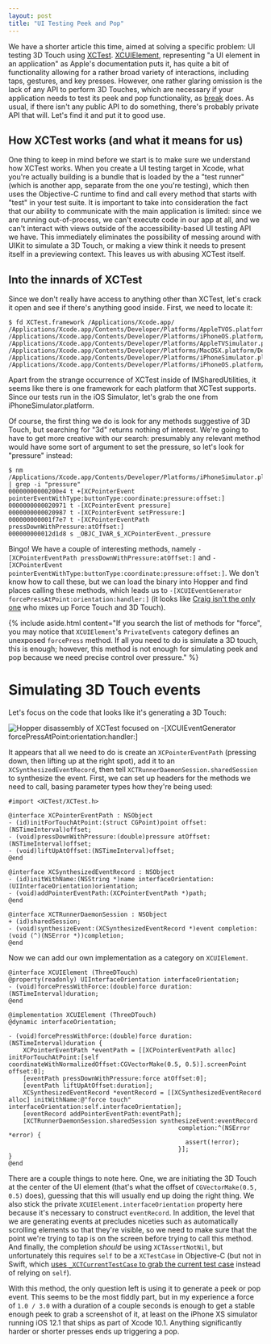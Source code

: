```yaml
---
layout: post
title: "UI Testing Peek and Pop"
---
```


We have a shorter article this time, aimed at solving a specific problem: UI testing 3D Touch using [XCTest](https://developer.apple.com/documentation/xctest). [XCUIElement](https://developer.apple.com/documentation/xctest/xcuielement), representing "a UI element in an application" as Apple's documentation puts it, has quite a bit of functionality allowing for a rather broad variety of interactions, including taps, gestures, and key presses. However, one rather glaring omission is the lack of any API to perform 3D Touches, which are necessary if your application needs to test its peek and pop functionality, as [break](https://github.com/saagarjha/break) does. As usual, if there isn't any public API to do something, there's probably private API that will. Let's find it and put it to good use.

## How XCTest works (and what it means for us)

One thing to keep in mind before we start is to make sure we understand how XCTest works. When you create a UI testing target in Xcode, what you're actually building is a bundle that is loaded by the a "test runner" (which is another app, separate from the one you're testing), which then uses the Objective-C runtime to find and call every method that starts with "test" in your test suite. It is important to take into consideration the fact that our ability to communicate with the main application is limited: since we are running out-of-process, we can't execute code in our app at all, and we can't interact with views outside of the accessibility-based UI testing API we have. This immediately eliminates the possibility of messing around with UIKit to simulate a 3D Touch, or making a view think it needs to present itself in a previewing context. This leaves us with abusing XCTest itself.

## Into the innards of XCTest

Since we don't really have access to anything other than XCTest, let's crack it open and see if there's anything good inside. First, we need to locate it:

```console
$ fd XCTest.framework /Applications/Xcode.app/
/Applications/Xcode.app/Contents/Developer/Platforms/AppleTVOS.platform/Developer/Library/Frameworks/XCTest.framework
/Applications/Xcode.app/Contents/Developer/Platforms/iPhoneOS.platform/Developer/Library/Frameworks/XCTest.framework
/Applications/Xcode.app/Contents/Developer/Platforms/AppleTVSimulator.platform/Developer/Library/Frameworks/XCTest.framework
/Applications/Xcode.app/Contents/Developer/Platforms/MacOSX.platform/Developer/Library/Frameworks/XCTest.framework
/Applications/Xcode.app/Contents/Developer/Platforms/iPhoneSimulator.platform/Developer/Library/Frameworks/XCTest.framework
/Applications/Xcode.app/Contents/Developer/Platforms/iPhoneOS.platform/Developer/Library/CoreSimulator/Profiles/Runtimes/iOS.simruntime/Contents/Resources/RuntimeRoot/System/Library/PrivateFrameworks/IMSharedUtilities.framework/Frameworks/XCTest.framework
```

Apart from the strange occurrence of XCTest inside of IMSharedUtilities, it seems like there is one framework for each platform that XCTest supports. Since our tests run in the iOS Simulator, let's grab the one from iPhoneSimulator.platform.

Of course, the first thing we do is look for any methods suggestive of 3D Touch, but searching for "3d" returns nothing of interest. We're going to have to get more creative with our search: presumably any relevant method would have some sort of argument to set the pressure, so let's look for "pressure" instead:

```console
$ nm /Applications/Xcode.app/Contents/Developer/Platforms/iPhoneSimulator.platform/Developer/Library/Frameworks/XCTest.framework/XCTest | grep -i "pressure"
00000000000200e4 t +[XCPointerEvent pointerEventWithType:buttonType:coordinate:pressure:offset:]
0000000000020971 t -[XCPointerEvent pressure]
0000000000020987 t -[XCPointerEvent setPressure:]
000000000001f7e7 t -[XCPointerEventPath pressDownWithPressure:atOffset:]
000000000012d1d8 s _OBJC_IVAR_$_XCPointerEvent._pressure
```

Bingo! We have a couple of interesting methods, namely `-[XCPointerEventPath pressDownWithPressure:atOffset:]` and `-[XCPointerEvent pointerEventWithType:buttonType:coordinate:pressure:offset:]`. We don't know how to call these, but we can load the binary into Hopper and find places calling these methods, which leads us to `-[XCUIEventGenerator forcePressAtPoint:orientation:handler:]` (it looks like [Craig isn't the only one](https://youtu.be/0qwALOOvUik?t=5688) who mixes up Force Touch and 3D Touch).

{% include aside.html content="If you search the list of methods for \"force\", you may notice that `XCUIElement`'s `PrivateEvents` category defines an unexposed `forcePress` method. If all you need to do is simulate a 3D touch, this is enough; however, this method is not enough for simulating peek and pop because we need precise control over pressure." %}

# Simulating 3D Touch events

Let's focus on the code that looks like it's generating a 3D Touch:

![Hopper disassembly of XCTest focused on -[XCUIEventGenerator forcePressAtPoint:orientation:handler:]](HopperXCTest.png)

It appears that all we need to do is create an `XCPointerEventPath` (pressing down, then lifting up at the right spot), add it to an `XCSynthesizedEventRecord`, then tell `XCTRunnerDaemonSession.sharedSession` to synthesize the event. First, we can set up headers for the methods we need to call, basing parameter types how they're being used:

```objc
#import <XCTest/XCTest.h>

@interface XCPointerEventPath : NSObject
- (id)initForTouchAtPoint:(struct CGPoint)point offset:(NSTimeInterval)offset;
- (void)pressDownWithPressure:(double)pressure atOffset:(NSTimeInterval)offset;
- (void)liftUpAtOffset:(NSTimeInterval)offset;
@end

@interface XCSynthesizedEventRecord : NSObject
- (id)initWithName:(NSString *)name interfaceOrientation:(UIInterfaceOrientation)orientation;
- (void)addPointerEventPath:(XCPointerEventPath *)path;
@end

@interface XCTRunnerDaemonSession : NSObject
+ (id)sharedSession;
- (void)synthesizeEvent:(XCSynthesizedEventRecord *)event completion:(void (^)(NSError *))completion;
@end
```

Now we can add our own implementation as a category on `XCUIElement`.

```objc
@interface XCUIElement (ThreeDTouch)
@property(readonly) UIInterfaceOrientation interfaceOrientation;
- (void)forcePressWithForce:(double)force duration:(NSTimeInterval)duration;
@end

@implementation XCUIElement (ThreeDTouch)
@dynamic interfaceOrientation;

- (void)forcePressWithForce:(double)force duration:(NSTimeInterval)duration {
	XCPointerEventPath *eventPath = [[XCPointerEventPath alloc] initForTouchAtPoint:[self coordinateWithNormalizedOffset:CGVectorMake(0.5, 0.5)].screenPoint offset:0];
	[eventPath pressDownWithPressure:force atOffset:0];
	[eventPath liftUpAtOffset:duration];
	XCSynthesizedEventRecord *eventRecord = [[XCSynthesizedEventRecord alloc] initWithName:@"force touch" interfaceOrientation:self.interfaceOrientation];
	[eventRecord addPointerEventPath:eventPath];
	[XCTRunnerDaemonSession.sharedSession synthesizeEvent:eventRecord
	                                           completion:^(NSError *error) {
		                                         assert(!error);
	                                           }];
}
@end
```

There are a couple things to note here. One, we are initiating the 3D Touch at the center of the UI element (that's what the offset of `CGVectorMake(0.5, 0.5)` does), guessing that this will usually end up doing the right thing. We also stick the private `XCUIElement.interfaceOrientation` property here because it's necessary to construct `eventRecord`. In addition, the level that we are generating events at precludes niceties such as automatically scrolling elements so that they're visible, so we need to make sure that the point we're trying to tap is on the screen before trying to call this method. And finally, the completion *should* be using `XCTAssertNotNil`, but unfortunately this requires `self` to be a `XCTestCase` in Objective-C (but not in Swift, which [uses `_XCTCurrentTestCase` to grab the current test case](https://github.com/apple/swift/blob/6e7051eb1e38e743a514555d09256d12d3fec750/stdlib/public/Darwin/XCTest/XCTest.swift#L57) instead of relying on `self`).

With this method, the only question left is using it to generate a peek or pop event. This seems to be the most fiddly part, but in my experience a force of `1.0 / 3.0` with a duration of a couple seconds is enough to get a stable enough peek to grab a screenshot of it, at least on the iPhone XS simulator running iOS 12.1 that ships as part of Xcode 10.1. Anything significantly harder or shorter presses ends up triggering a pop.
